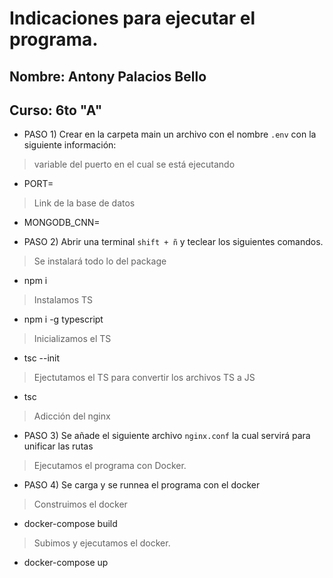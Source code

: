 # Indicaciones para ejecutar el programa.
## Nombre: Antony Palacios Bello
## Curso: 6to "A"

- PASO 1) Crear en la carpeta main un archivo con el nombre `.env` con la siguiente información:

> variable del puerto en el cual se está ejecutando
* PORT=
> Link de la base de datos
* MONGODB_CNN=

- PASO 2) Abrir una terminal `shift + ñ` y teclear los siguientes comandos.

> Se instalará todo lo del package
* npm i

> Instalamos TS
* npm i -g typescript

> Inicializamos el TS
* tsc --init

> Ejectutamos el TS para convertir los archivos TS a JS
* tsc

> Adicción del nginx
- PASO 3) Se añade el siguiente archivo `nginx.conf` la cual servirá para unificar las rutas

> Ejecutamos el programa con Docker.
- PASO 4) Se carga y se runnea el programa con el docker 

> Construimos el docker
* docker-compose build

> Subimos y ejecutamos el docker.
* docker-compose up
